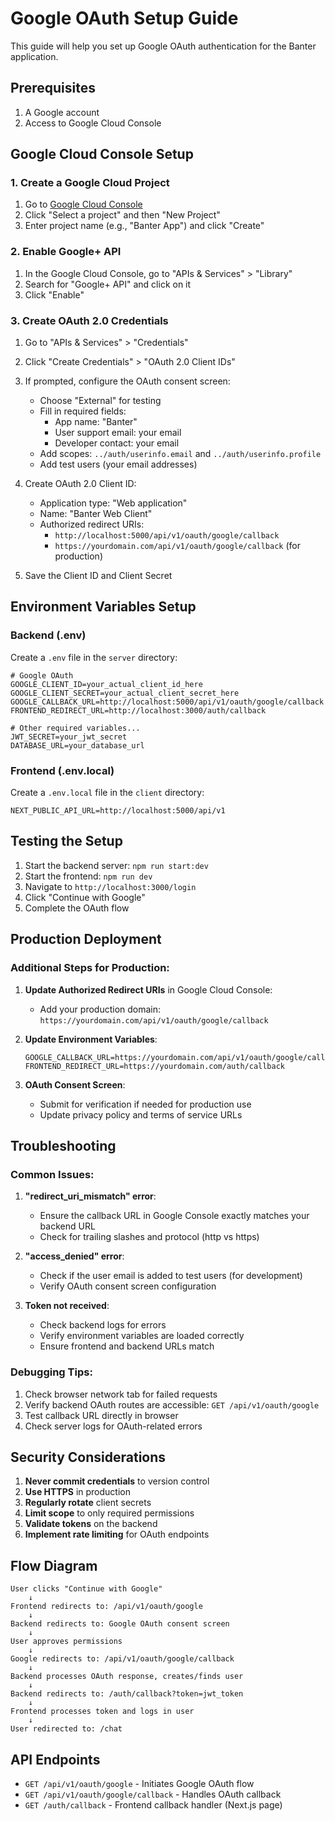 # Google OAuth Setup Guide

This guide will help you set up Google OAuth authentication for the Banter application.

## Prerequisites

1. A Google account
2. Access to Google Cloud Console

## Google Cloud Console Setup

### 1. Create a Google Cloud Project

1. Go to [Google Cloud Console](https://console.cloud.google.com/)
2. Click "Select a project" and then "New Project"
3. Enter project name (e.g., "Banter App") and click "Create"

### 2. Enable Google+ API

1. In the Google Cloud Console, go to "APIs & Services" > "Library"
2. Search for "Google+ API" and click on it
3. Click "Enable"

### 3. Create OAuth 2.0 Credentials

1. Go to "APIs & Services" > "Credentials"
2. Click "Create Credentials" > "OAuth 2.0 Client IDs"
3. If prompted, configure the OAuth consent screen:
   - Choose "External" for testing
   - Fill in required fields:
     - App name: "Banter"
     - User support email: your email
     - Developer contact: your email
   - Add scopes: `../auth/userinfo.email` and `../auth/userinfo.profile`
   - Add test users (your email addresses)

4. Create OAuth 2.0 Client ID:
   - Application type: "Web application"
   - Name: "Banter Web Client"
   - Authorized redirect URIs:
     - `http://localhost:5000/api/v1/oauth/google/callback`
     - `https://yourdomain.com/api/v1/oauth/google/callback` (for production)

5. Save the Client ID and Client Secret

## Environment Variables Setup

### Backend (.env)

Create a `.env` file in the `server` directory:

```env
# Google OAuth
GOOGLE_CLIENT_ID=your_actual_client_id_here
GOOGLE_CLIENT_SECRET=your_actual_client_secret_here
GOOGLE_CALLBACK_URL=http://localhost:5000/api/v1/oauth/google/callback
FRONTEND_REDIRECT_URL=http://localhost:3000/auth/callback

# Other required variables...
JWT_SECRET=your_jwt_secret
DATABASE_URL=your_database_url
```

### Frontend (.env.local)

Create a `.env.local` file in the `client` directory:

```env
NEXT_PUBLIC_API_URL=http://localhost:5000/api/v1
```

## Testing the Setup

1. Start the backend server: `npm run start:dev`
2. Start the frontend: `npm run dev`
3. Navigate to `http://localhost:3000/login`
4. Click "Continue with Google"
5. Complete the OAuth flow

## Production Deployment

### Additional Steps for Production:

1. **Update Authorized Redirect URIs** in Google Cloud Console:
   - Add your production domain: `https://yourdomain.com/api/v1/oauth/google/callback`

2. **Update Environment Variables**:
   ```env
   GOOGLE_CALLBACK_URL=https://yourdomain.com/api/v1/oauth/google/callback
   FRONTEND_REDIRECT_URL=https://yourdomain.com/auth/callback
   ```

3. **OAuth Consent Screen**:
   - Submit for verification if needed for production use
   - Update privacy policy and terms of service URLs

## Troubleshooting

### Common Issues:

1. **"redirect_uri_mismatch" error**:
   - Ensure the callback URL in Google Console exactly matches your backend URL
   - Check for trailing slashes and protocol (http vs https)

2. **"access_denied" error**:
   - Check if the user email is added to test users (for development)
   - Verify OAuth consent screen configuration

3. **Token not received**:
   - Check backend logs for errors
   - Verify environment variables are loaded correctly
   - Ensure frontend and backend URLs match

### Debugging Tips:

1. Check browser network tab for failed requests
2. Verify backend OAuth routes are accessible: `GET /api/v1/oauth/google`
3. Test callback URL directly in browser
4. Check server logs for OAuth-related errors

## Security Considerations

1. **Never commit credentials** to version control
2. **Use HTTPS** in production
3. **Regularly rotate** client secrets
4. **Limit scope** to only required permissions
5. **Validate tokens** on the backend
6. **Implement rate limiting** for OAuth endpoints

## Flow Diagram

```
User clicks "Continue with Google" 
    ↓
Frontend redirects to: /api/v1/oauth/google
    ↓
Backend redirects to: Google OAuth consent screen
    ↓
User approves permissions
    ↓
Google redirects to: /api/v1/oauth/google/callback
    ↓
Backend processes OAuth response, creates/finds user
    ↓
Backend redirects to: /auth/callback?token=jwt_token
    ↓
Frontend processes token and logs in user
    ↓
User redirected to: /chat
```

## API Endpoints

- `GET /api/v1/oauth/google` - Initiates Google OAuth flow
- `GET /api/v1/oauth/google/callback` - Handles OAuth callback
- `GET /auth/callback` - Frontend callback handler (Next.js page)